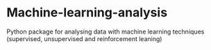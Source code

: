 # Machine-learning-analysis
Python package for analysing data with machine learning techniques (supervised, unsupervised and reinforcement leaning)
